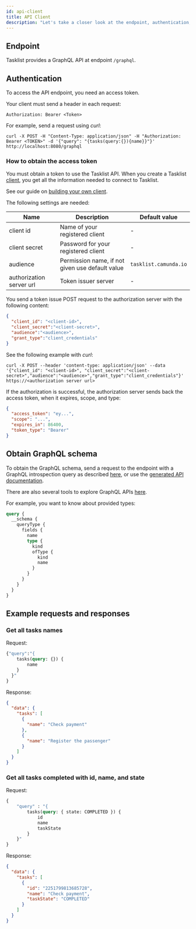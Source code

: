```yaml
---
id: api-client
title: API Client
description: "Let's take a closer look at the endpoint, authentication, access token, and API usage within Tasklist."
---
```


## Endpoint

Tasklist provides a GraphQL API at endpoint `/graphql`.

## Authentication

To access the API endpoint, you need an access token. 

Your client must send a header in each request: 

`Authorization: Bearer <Token>`

For example, send a request using *curl*:

```shell
curl -X POST -H "Content-Type: application/json" -H "Authorization: Bearer <TOKEN>" -d '{"query": "{tasks(query:{}){name}}"}' http://localhost:8080/graphql
```

### How to obtain the access token

You must obtain a token to use the Tasklist API. When you create a Tasklist [client](../../../guides/getting-started/setup-client-connection-credentials.md), you get all the information needed to connect to Tasklist.

See our guide on [building your own client](../../../product-manuals/clients/build-your-own-client.md).

The following settings are needed:

Name | Description | Default value
-----|-------------|--------------
client id | Name of your registered client | -
client secret | Password for your registered client | -
audience | Permission name, if not given use default value | `tasklist.camunda.io`
authorization server url | Token issuer server | -

You send a token issue POST request to the authorization server with the following content:

```json
{
  "client_id": "<client-id>", 
  "client_secret":"<client-secret>",
  "audience":"<audience>",
  "grant_type":"client_credentials"
}
```

See the following example with *curl*:

```shell
curl -X POST --header 'content-type: application/json' --data '{"client_id": "<client-id>", "client_secret":"<client-secret>","audience":"<audience>","grant_type":"client_credentials"}' https://<authorization server url>
```

If the authorization is successful, the authorization server sends back the access token, when it expires, scope, and type:

````json
{
  "access_token": "ey...",
  "scope": "...",
  "expires_in": 86400,
  "token_type": "Bearer"
}
````

## Obtain GraphQL schema

To obtain the GraphQL schema, send a request to the endpoint with a GraphQL introspection query as described [here](https://graphql.org/learn/introspection/), or use the [generated API documentation](../../../reference/tasklist-api/schema).

There are also several tools to explore GraphQL APIs [here](https://altair.sirmuel.design).

For example, you want to know about provided types:

````graphql
query {
  __schema {
    queryType {
      fields {
        name
        type {
          kind
          ofType {
            kind
            name
          }
        }
      }
    }
  }
}
```` 

## Example requests and responses

### Get all tasks names

Request:

````graphql
{"query":"{
    tasks(query: {}) {
        name
    }
  }"
}
````

Response:

```json
{
  "data": {
    "tasks": [
      {
        "name": "Check payment"
      },
      {
        "name": "Register the passenger"
      }
    ]
  }
}
```

### Get all tasks completed with id, name, and state

Request:

```graphql
{
    "query" : "{
        tasks(query: { state: COMPLETED }) {
            id
            name
            taskState
        }
    }"
}
```

Response:

```json
{
  "data": {
    "tasks": [
      {
        "id": "2251799813685728",
        "name": "Check payment",
        "taskState": "COMPLETED"
      }
    ]
  }
}
```